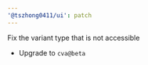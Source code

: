 ```yaml
---
'@tszhong0411/ui': patch
---
```


Fix the variant type that is not accessible

- Upgrade to `cva@beta`
